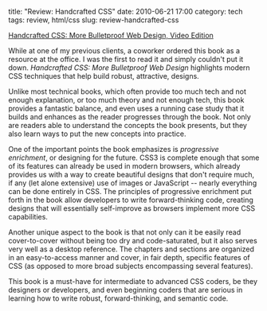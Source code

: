 title: "Review: Handcrafted CSS"
date: 2010-06-21 17:00
category: tech
tags: review, html/css
slug: review-handcrafted-css

<div class='post'>
<p><a href="http://www.amazon.com/gp/product/0321658531?ie=UTF8&amp;tag=graywolfweb-20&amp;linkCode=as2&amp;camp=1789&amp;creative=390957&amp;creativeASIN=0321658531">Handcrafted CSS: More Bulletproof Web Design, Video Edition</a><img src="http://www.assoc-amazon.com/e/ir?t=graywolfweb-20&amp;l=as2&amp;o=1&amp;a=0321658531" width="1" height="1" /></p><p>While at one of my previous clients, a coworker ordered this book as a resource at the office. I was the first to read it and simply couldn't put it down. <em>Handcrafted CSS: More Bulletproof Web Design</em> highlights modern CSS techniques that help build robust, attractive, designs.</p><!-- more --><p>Unlike most technical books, which often provide too much tech and not enough explanation, or too much theory and not enough tech, this book provides a fantastic balance, and even uses a running case study that it builds and enhances as the reader progresses through the book. Not only are readers able to understand the concepts the book presents, but they also learn ways to put the new concepts into practice.</p><p>One of the important points the book emphasizes is <em>progressive enrichment</em>, or designing for the future. CSS3 is complete enough that some of its features can already be used in modern browsers, which already provides us with a way to create beautiful designs that don't require much, if any (let alone extensive) use of images or JavaScript -- nearly everything can be done entirely in CSS. The principles of progressive enrichment put forth in the book allow developers to write forward-thinking code, creating designs that will essentially self-improve as browsers implement more CSS capabilities.</p><p>Another unique aspect to the book is that not only can it be easily read cover-to-cover without being too dry and code-saturated, but it also serves very well as a desktop reference. The chapters and sections are organized in an easy-to-access manner and cover, in fair depth, specific features of CSS (as opposed to more broad subjects encompassing several features).</p><p>This book is a must-have for intermediate to advanced CSS coders, be they designers or developers, and even beginning coders that are serious in learning how to write robust, forward-thinking, and semantic code.</p></div>
